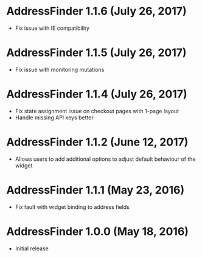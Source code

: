 # AddressFinder 1.1.6 (July 26, 2017)
* Fix issue with IE compatibility

# AddressFinder 1.1.5 (July 26, 2017)
* Fix issue with monitoring mutations  

# AddressFinder 1.1.4 (July 26, 2017)

* Fix state assignment issue on checkout pages with 1-page layout
* Handle missing API keys better

# AddressFinder 1.1.2 (June 12, 2017)

* Allows users to add additional options to adjust default behaviour of the widget

# AddressFinder 1.1.1 (May 23, 2016)

* Fix fault with widget binding to address fields

# AddressFinder 1.0.0 (May 18, 2016)

* Initial release

